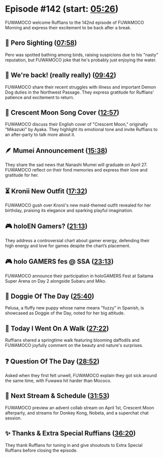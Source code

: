 # Episode #142 (start: [05:26](https://youtu.be/09O8ylooCFg?t=05m26s))

FUWAMOCO welcome Ruffians to the 142nd episode of FUWAMOCO Morning and express their excitement to be back after a break.

## 👀 Pero Sighting ([07:58](https://youtu.be/09O8ylooCFg?t=07m58s))

Pero was spotted bathing among birds, raising suspicions due to his "nasty" reputation, but FUWAMOCO joke that he's probably just enjoying the water.

## 🎉 We're back! (really really) ([09:42](https://youtu.be/09O8ylooCFg?t=09m42s))

FUWAMOCO share their recent struggles with illness and important Demon Dog duties in the Northwest Passage. They express gratitude for Ruffians' patience and excitement to return.

## 🌙 Crescent Moon Song Cover ([12:57](https://youtu.be/09O8ylooCFg?t=12m57s))

FUWAMOCO discuss their English cover of "Crescent Moon," originally "Mikazuki" by Ayaka. They highlight its emotional tone and invite Ruffians to an after-party to talk more about it.

## 🪶 Mumei Announcement ([15:38](https://youtu.be/09O8ylooCFg?t=15m38s))

They share the sad news that Nanashi Mumei will graduate on April 27. FUWAMOCO reflect on their fond memories and express their love and gratitude for her.

## ⏳ Kronii New Outfit ([17:32](https://youtu.be/09O8ylooCFg?t=17m32s))

FUWAMOCO gush over Kronii's new maid-themed outfit revealed for her birthday, praising its elegance and sparking playful imagination.

## 🎮 holoEN Gamers? ([21:13](https://youtu.be/09O8ylooCFg?t=21m13s))

They address a controversial chart about gamer energy, defending their high energy and love for games despite the chart’s placement.

## 🎮 holo GAMERS fes @ SSA ([23:13](https://youtu.be/09O8ylooCFg?t=23m13s))

FUWAMOCO announce their participation in holoGAMERS Fest at Saitama Super Arena on Day 2 alongside Subaru and Miko.

## 🐶 Doggie Of The Day ([25:40](https://youtu.be/09O8ylooCFg?t=25m40s))

Pelusa, a fluffy new puppy whose name means "fuzzy" in Spanish, is showcased as Doggie of the Day, noted for her big attitude.

## 🚶 Today I Went On A Walk ([27:22](https://youtu.be/09O8ylooCFg?t=27m22s))

Ruffians shared a springtime walk featuring blooming daffodils and FUWAMOCO joyfully comment on the beauty and nature's surprises.

## ❓ Question Of The Day ([28:52](https://youtu.be/09O8ylooCFg?t=28m52s))

Asked when they first felt unwell, FUWAMOCO explain they got sick around the same time, with Fuwawa hit harder than Mococo.

## 📅 Next Stream & Schedule ([31:53](https://youtu.be/09O8ylooCFg?t=31m53s))

FUWAMOCO preview an advent collab stream on April 1st, Crescent Moon afterparty, and streams for Donkey Kong, Nobeta, and a superchat chat session.

## ✨ Thanks & Extra Special Ruffians ([36:20](https://youtu.be/09O8ylooCFg?t=36m20s))

They thank Ruffians for tuning in and give shoutouts to Extra Special Ruffians before closing the episode.

